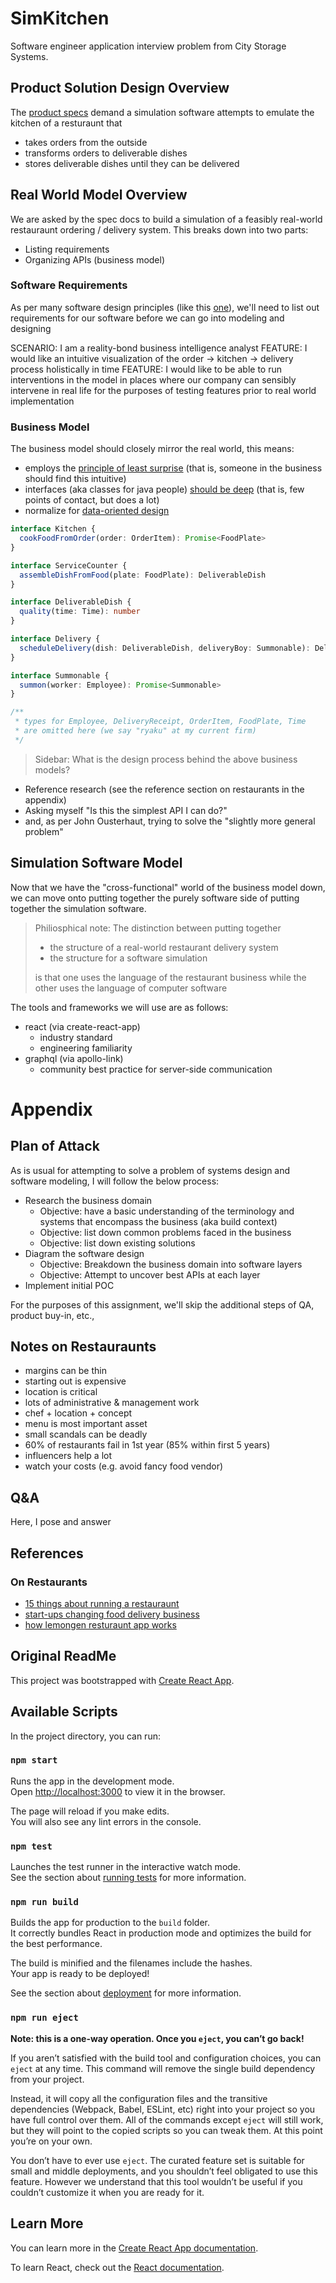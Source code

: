 # SimKitchen

Software engineer application interview problem from City Storage Systems.

## Product Solution Design Overview

The [product specs](./Software_Engineering_Challenge.pdf) demand a simulation software attempts to emulate the kitchen of a resturaunt that

- takes orders from the outside
- transforms orders to deliverable dishes
- stores deliverable dishes until they can be delivered

## Real World Model Overview

We are asked by the spec docs to build a simulation of a feasibly real-world restauraunt ordering / delivery system. This breaks down into two parts:

- Listing requirements
- Organizing APIs (business model)

### Software Requirements
  
As per many software design principles (like this [one](https://www.intertech.com/Blog/principles-of-good-software-design/)), we'll need to list out requirements for our software before we can go into modeling and designing

SCENARIO: I am a reality-bond business intelligence analyst
FEATURE: I would like an intuitive visualization of the order -> kitchen -> delivery process holistically in time
FEATURE: I would like to be able to run interventions in the model in places where our company can sensibly intervene in real life for the purposes of testing features prior to real world implementation

### Business Model

The business model should closely mirror the real world, this means:

- employs the [principle of least surprise](https://en.wikipedia.org/wiki/Principle_of_least_astonishment) (that is, someone in the business should find this intuitive)
- interfaces (aka classes for java people) [should be deep](https://web.stanford.edu/~ouster/cgi-bin/cs190-winter18/lecture.php?topic=modularDesign) (that is, few points of contact, but does a lot)
- normalize for [data-oriented design](http://www.dataorienteddesign.com/dodbook/)

```typescript
interface Kitchen {
  cookFoodFromOrder(order: OrderItem): Promise<FoodPlate>
}

interface ServiceCounter {
  assembleDishFromFood(plate: FoodPlate): DeliverableDish
}

interface DeliverableDish {
  quality(time: Time): number
}

interface Delivery {
  scheduleDelivery(dish: DeliverableDish, deliveryBoy: Summonable): Delivery
}

interface Summonable {
  summon(worker: Employee): Promise<Summonable>
}

/**
 * types for Employee, DeliveryReceipt, OrderItem, FoodPlate, Time
 * are omitted here (we say "ryaku" at my current firm)
 */
```

>Sidebar: What is the design process behind the above business models?

- Reference research (see the reference section on restaurants in the appendix)
- Asking myself "Is this the simplest API I can do?"
- and, as per John Ousterhaut, trying to solve the "slightly more general problem"

## Simulation Software Model

Now that we have the "cross-functional" world of the business model down, we can move onto putting together the purely software side of putting together the simulation software. 

> Philiosphical note: The distinction between putting together 
> - the structure of a real-world restaurant delivery system 
> - the structure for a software simulation
> 
>is that one uses the language of the restaurant business while the other uses the language of computer software

The tools and frameworks we will use are as follows:

- react (via create-react-app)
  - industry standard
  - engineering familiarity
- graphql (via apollo-link)
  - community best practice for server-side communication


# Appendix

## Plan of Attack

As is usual for attempting to solve a problem of systems design and software modeling, I will follow the below process:

- Research the business domain
  - Objective: have a basic understanding of the terminology and systems that encompass the business (aka build context)
  - Objective: list down common problems faced in the business
  - Objective: list down existing solutions
- Diagram the software design
  - Objective: Breakdown the business domain into software layers
  - Objective: Attempt to uncover best APIs at each layer
- Implement initial POC

For the purposes of this assignment, we'll skip the additional steps of QA, product buy-in, etc.,

## Notes on Restauraunts

- margins can be thin
- starting out is expensive
- location is critical
- lots of administrative & management work
- chef + location + concept
- menu is most important asset
- small scandals can be deadly
- 60% of restaurants fail in 1st year (85% within first 5 years) 
- influencers help a lot
- watch your costs (e.g. avoid fancy food vendor)

## Q&A

Here, I pose and answer 

## References

### On Restaurants
- [15 things about running a restauraunt](https://www.youtube.com/watch?v=fG0SMjbwU9c)
- [start-ups changing food delivery business](https://www.youtube.com/watch?v=GISuXBG-GQQ)
- [how lemongen resturaunt app works](https://www.youtube.com/watch?v=q8mvILXJzyk)

## Original ReadMe

This project was bootstrapped with [Create React App](https://github.com/facebook/create-react-app).

## Available Scripts

In the project directory, you can run:

### `npm start`

Runs the app in the development mode.<br>
Open [http://localhost:3000](http://localhost:3000) to view it in the browser.

The page will reload if you make edits.<br>
You will also see any lint errors in the console.

### `npm test`

Launches the test runner in the interactive watch mode.<br>
See the section about [running tests](https://facebook.github.io/create-react-app/docs/running-tests) for more information.

### `npm run build`

Builds the app for production to the `build` folder.<br>
It correctly bundles React in production mode and optimizes the build for the best performance.

The build is minified and the filenames include the hashes.<br>
Your app is ready to be deployed!

See the section about [deployment](https://facebook.github.io/create-react-app/docs/deployment) for more information.

### `npm run eject`

**Note: this is a one-way operation. Once you `eject`, you can’t go back!**

If you aren’t satisfied with the build tool and configuration choices, you can `eject` at any time. This command will remove the single build dependency from your project.

Instead, it will copy all the configuration files and the transitive dependencies (Webpack, Babel, ESLint, etc) right into your project so you have full control over them. All of the commands except `eject` will still work, but they will point to the copied scripts so you can tweak them. At this point you’re on your own.

You don’t have to ever use `eject`. The curated feature set is suitable for small and middle deployments, and you shouldn’t feel obligated to use this feature. However we understand that this tool wouldn’t be useful if you couldn’t customize it when you are ready for it.

## Learn More

You can learn more in the [Create React App documentation](https://facebook.github.io/create-react-app/docs/getting-started).

To learn React, check out the [React documentation](https://reactjs.org/).
